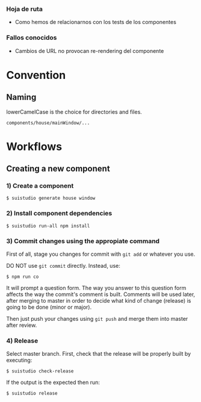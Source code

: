### Hoja de ruta

* Como hemos de relacionarnos con los tests de los componentes

### Fallos conocidos

* Cambios de URL no provocan re-rendering del componente

# Convention
## Naming
lowerCamelCase is the choice for directories and files.
```
components/house/mainWindow/...
```

# Workflows

## Creating a new component
### 1) Create a component
```
$ suistudio generate house window
```

### 2) Install component dependencies
```
$ suistudio run-all npm install
```

### 3) Commit changes using the appropiate command
First of all, stage you changes for commit with ```git add``` or whatever you use.

DO NOT use ```git commit``` directly. Instead, use:
```
$ npm run co
```
It will prompt a question form. The way you answer to this question form affects the way the commit's comment is built. Comments will be used later, after merging to master in order to decide what kind of change (release) is going to be done (minor or major).

Then just push your changes using ```git push``` and merge them into master after review.

### 4) Release

Select master branch. First, check that the release will be properly built by executing:
```
$ suistudio check-release
```
If the output is the expected then run:
```
$ suistudio release
```




